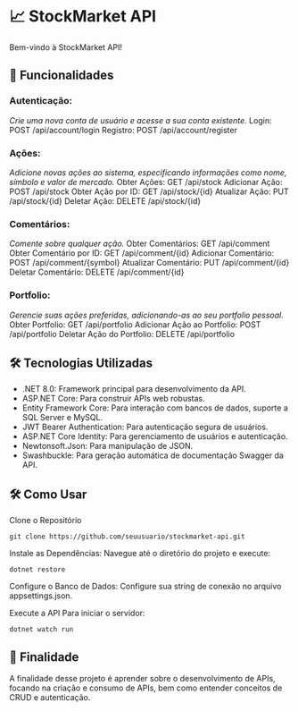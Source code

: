# 📈 StockMarket API
Bem-vindo à StockMarket API! 

## 🚀 Funcionalidades

### Autenticação:
*Crie uma nova conta de usuário e acesse a sua conta existente.*
Login: POST /api/account/login
Registro: POST /api/account/register

### Ações:
*Adicione novas ações ao sistema, especificando informações como nome, símbolo e valor de mercado.*
Obter Ações: GET /api/stock
Adicionar Ação: POST /api/stock
Obter Ação por ID: GET /api/stock/{id}
Atualizar Ação: PUT /api/stock/{id}
Deletar Ação: DELETE /api/stock/{id}

### Comentários:
*Comente sobre qualquer ação.*
Obter Comentários: GET /api/comment
Obter Comentário por ID: GET /api/comment/{id}
Adicionar Comentário: POST /api/comment/{symbol}
Atualizar Comentário: PUT /api/comment/{id}
Deletar Comentário: DELETE /api/comment/{id}

### Portfolio:
*Gerencie suas ações preferidas, adicionando-as ao seu portfolio pessoal.*
Obter Portfolio: GET /api/portfolio
Adicionar Ação ao Portfolio: POST /api/portfolio
Deletar Ação do Portfolio: DELETE /api/portfolio

## 🛠️ Tecnologias Utilizadas
- .NET 8.0: Framework principal para desenvolvimento da API.
- ASP.NET Core: Para construir APIs web robustas.
- Entity Framework Core: Para interação com bancos de dados, suporte a SQL Server e MySQL.
- JWT Bearer Authentication: Para autenticação segura de usuários.
- ASP.NET Core Identity: Para gerenciamento de usuários e autenticação.
- Newtonsoft.Json: Para manipulação de JSON.
- Swashbuckle: Para geração automática de documentação Swagger da API.
  
## 🛠️ Como Usar
Clone o Repositório

``` git clone https://github.com/seuusuario/stockmarket-api.git ```

Instale as Dependências:
Navegue até o diretório do projeto e execute:

```dotnet restore ```

Configure o Banco de Dados:
Configure sua string de conexão no arquivo appsettings.json.

Execute a API Para iniciar o servidor:

``` dotnet watch run ```

## 📌 Finalidade
A finalidade desse projeto é aprender sobre o desenvolvimento de APIs, focando na criação e consumo de APIs, bem como entender conceitos de CRUD e autenticação.
